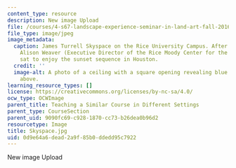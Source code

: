 ```yaml
---
content_type: resource
description: New image Upload
file: /courses/4-s67-landscape-experience-seminar-in-land-art-fall-2016/0d9e64a6dead2a9f85b0ddedd95c7922_Skyspace.jpg
file_type: image/jpeg
image_metadata:
  caption: James Turrell Skyspace on the Rice University Campus. After a chat from
    Alison Weaver (Executive Director of the Rice Moody Center for the Arts) the class
    sat to enjoy the sunset sequence in Houston.
  credit: ''
  image-alt: A photo of a ceiling with a square opening revealing blue skies and clouds
    above.
learning_resource_types: []
license: https://creativecommons.org/licenses/by-nc-sa/4.0/
ocw_type: OCWImage
parent_title: Teaching a Similar Course in Different Settings
parent_type: CourseSection
parent_uid: 9090fc69-c928-1870-cc73-b26dea0b96d2
resourcetype: Image
title: Skyspace.jpg
uid: 0d9e64a6-dead-2a9f-85b0-ddedd95c7922
---
```

New image Upload
